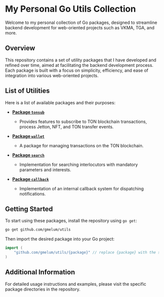 # My Personal Go Utils Collection

Welcome to my personal collection of Go packages, designed to streamline backend development for web-oriented projects such as VKMA, TGA, and more.

## Overview

This repository contains a set of utility packages that I have developed and refined over time, aimed at facilitating the backend development process. Each package is built with a focus on simplicity, efficiency, and ease of integration into various web-oriented projects.

## List of Utilities

Here is a list of available packages and their purposes:

- [**Package `tonsub`**](https://github.com/GMELUM/utils/tree/main/tonsub)
  - Provides features to subscribe to TON blockchain transactions, process Jetton, NFT, and TON transfer events.

- [**Package `wallet`**](https://github.com/GMELUM/utils/tree/main/wallet)
  - A package for managing transactions on the TON blockchain.

- [**Package `search`**](https://github.com/GMELUM/utils/tree/main/wallet)
  - Implementation for searching interlocutors with mandatory parameters and interests.

- [**Package `callback`**](https://github.com/GMELUM/utils/tree/main/callback)
  - Implementation of an internal callback system for dispatching notifications.

## Getting Started

To start using these packages, install the repository using `go get`:

```bash
go get github.com/gmelum/utils
```

Then import the desired package into your Go project:

```go
import (
    "github.com/gmelum/utils/{package}" // replace {package} with the specific package you want to use
)
```

## Additional Information

For detailed usage instructions and examples, please visit the specific package directories in the repository.